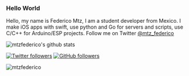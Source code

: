 ### Hello World

Hello, my name is Federico Mtz, I am a student developer from Mexico. I make iOS apps with swift, use python and Go for servers and scripts, use C/C++ for Arduino/ESP projects.
Follow me on Twitter [@mtz_federico](https://twitter.com/mtz_federico)


![mtzfederico's github stats](https://github-readme-stats.vercel.app/api?username=mtzfederico&show_icons=true&theme=merko)

[![Twitter followers](https://img.shields.io/twitter/follow/mtz_federico?label=Followers&style=social)](https://twitter.com/mtz_federico)
[![GitHub followers](https://img.shields.io/github/followers/mtzfederico?label=Followers&style=social)](https://github.com/mtzfederico/)
<p align="left"> <img src="https://komarev.com/ghpvc/?username=mtzfederico" alt="mtzfederico" /> </p>

<!--
Here are some ideas to get you started:

- 🔭 I’m currently working on ...
- 🌱 I’m currently learning ...
- 👯 I’m looking to collaborate on ...
- 🤔 I’m looking for help with ...
- 💬 Ask me about ...
- 📫 How to reach me: ...
- 😄 Pronouns: ...
- ⚡ Fun fact: ...
-->

